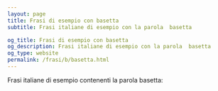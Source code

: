 ```yaml
---
layout: page
title: Frasi di esempio con basetta 
subtitle: Frasi italiane di esempio con la parola  basetta

og_title: Frasi di esempio con basetta 
og_description: Frasi italiane di esempio con la parola  basetta
og_type: website
permalink: /frasi/b/basetta.html
---
```


Frasi italiane di esempio contenenti la parola basetta:


